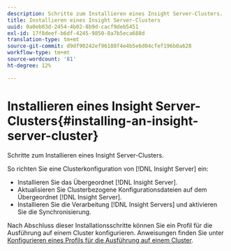 ```yaml
---
description: Schritte zum Installieren eines Insight Server-Clusters.
title: Installieren eines Insight Server-Clusters
uuid: 0a0eb03d-2454-4b02-8b9d-cacf9deb5451
exl-id: 17f8deef-b6df-4245-9850-8a7b5eca688d
translation-type: tm+mt
source-git-commit: d9df90242ef96188f4e4b5e6d04cfef196b0a628
workflow-type: tm+mt
source-wordcount: '81'
ht-degree: 12%

---
```


# Installieren eines Insight Server-Clusters{#installing-an-insight-server-cluster}

Schritte zum Installieren eines Insight Server-Clusters.

So richten Sie eine Clusterkonfiguration von [!DNL Insight Server] ein:

* Installieren Sie das Übergeordnet [!DNL Insight Server].
* Aktualisieren Sie Clusterbezogene Konfigurationsdateien auf dem Übergeordnet [!DNL Insight Server].
* Installieren Sie die Verarbeitung [!DNL Insight Servers] und aktivieren Sie die Synchronisierung.

Nach Abschluss dieser Installationsschritte können Sie ein Profil für die Ausführung auf einem Cluster konfigurieren. Anweisungen finden Sie unter [Konfigurieren eines Profils für die Ausführung auf einem Cluster](../../../../../home/c-inst-svr/c-install-ins-svr/c-ins-svr-clstrs/c-inst-ins-svr-clstr/c-inst-proc-clstr/c-config-prof-run-clstr.md#concept-c0e68e67c4784bc5af8db61013ca96a3).
